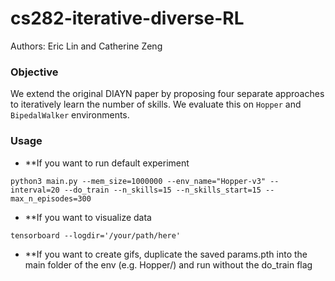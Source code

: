 # cs282-iterative-diverse-RL
Authors: Eric Lin and Catherine Zeng  


### Objective
We extend the original DIAYN paper by proposing four separate approaches to iteratively learn the number of skills. We evaluate this on `Hopper` and `BipedalWalker` environments.

### Usage
- **If you want to run default experiment
```shell
python3 main.py --mem_size=1000000 --env_name="Hopper-v3" --interval=20 --do_train --n_skills=15 --n_skills_start=15 --max_n_episodes=300
```
- **If you want to visualize data
```shell
tensorboard --logdir='/your/path/here'
```
- **If you want to create gifs, duplicate the saved params.pth into the main folder of the env (e.g. Hopper/) and run without the do_train flag

